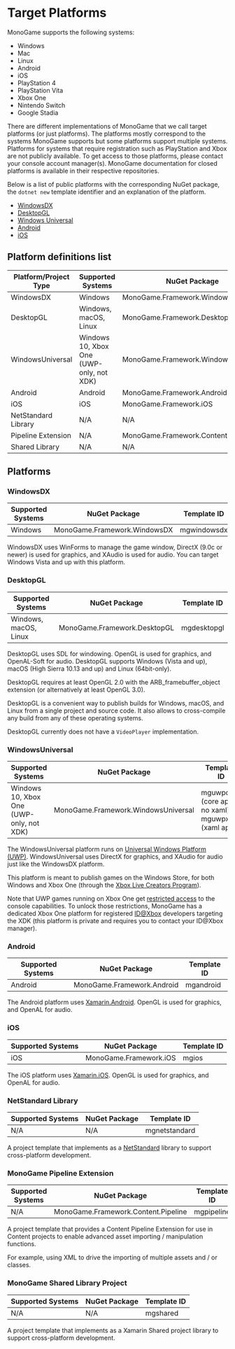 # Target Platforms

MonoGame supports the following systems:

- Windows
- Mac
- Linux
- Android
- iOS
- PlayStation 4
- PlayStation Vita
- Xbox One
- Nintendo Switch
- Google Stadia

There are different implementations of MonoGame that we call target platforms (or just platforms).
The platforms mostly correspond to the systems MonoGame supports but some platforms support multiple systems. Platforms for systems that require registration such as PlayStation and Xbox are not publicly available. To get access to those platforms, please contact your console account manager(s). MonoGame documentation for closed platforms is available in their respective repositories.

Below is a list of public platforms with the corresponding NuGet package, the `dotnet new` template identifier and an explanation of the platform.

- [WindowsDX](#windowsdx)
- [DesktopGL](#desktopgl)
- [Windows Universal](#windowsuniversal)
- [Android](#android)
- [iOS](#ios)

## Platform definitions list

| **Platform/Project Type** |**Supported Systems**|**NuGet Package**|**Template ID**|
|-|-|-|-|
| WindowsDX | Windows | MonoGame.Framework.WindowsDX | mgwindowsdx |
| DesktopGL | Windows, macOS, Linux | MonoGame.Framework.DesktopGL | mgdesktopgl |
| WindowsUniversal | Windows 10, Xbox One (UWP-only, not XDK) | MonoGame.Framework.WindowsUniversal | mguwpcore (core app, no xaml), mguwpxaml (xaml app) |
| Android |Android | MonoGame.Framework.Android | mgandroid |
| iOS | iOS | MonoGame.Framework.iOS | mgios |
| NetStandard Library | N/A | N/A | mgnetstandard |
| Pipeline Extension | N/A | MonoGame.Framework.Content.Pipeline | mgpipeline |
| Shared Library | N/A | N/A | mgshared |

## Platforms

### WindowsDX

|**Supported Systems**|**NuGet Package**|**Template ID**|
|-|-|-|
| Windows | MonoGame.Framework.WindowsDX | mgwindowsdx |

WindowsDX uses WinForms to manage the game window, DirectX (9.0c or newer) is used for graphics, and XAudio is used for audio. You can target Windows Vista and up with this platform.

### DesktopGL

|**Supported Systems**|**NuGet Package**|**Template ID**|
|-|-|-|
| Windows, macOS, Linux | MonoGame.Framework.DesktopGL | mgdesktopgl |

DesktopGL uses SDL for windowing. OpenGL is used for graphics, and OpenAL-Soft for audio. DesktopGL supports Windows (Vista and up), macOS (High Sierra 10.13 and up) and Linux (64bit-only).

DesktopGL requires at least OpenGL 2.0 with the ARB_framebuffer_object extension (or alternatively at least OpenGL 3.0).

DesktopGL is a convenient way to publish builds for Windows, macOS, and Linux from a single project and source code. It also allows to cross-compile any build from any of these operating systems.

DesktopGL currently does not have a `VideoPlayer` implementation.

### WindowsUniversal

|**Supported Systems**|**NuGet Package**|**Template ID**|
|-|-|-|
| Windows 10, Xbox One (UWP-only, not XDK) | MonoGame.Framework.WindowsUniversal | mguwpcore (core app, no xaml), mguwpxaml (xaml app) |

The WindowsUniversal platform runs on [Universal Windows Platform (UWP)](https://docs.microsoft.com/en-us/windows/uwp/get-started/universal-application-platform-guide).
WindowsUniversal uses DirectX for graphics, and XAudio for audio just like the WindowsDX platform.

This platform is meant to publish games on the Windows Store, for both Windows and Xbox One (through the [Xbox Live Creators Program](https://www.xbox.com/en-US/developers/creators-program)).

Note that UWP games running on Xbox One get [restricted access](https://docs.microsoft.com/en-us/windows/uwp/xbox-apps/system-resource-allocation) to the console capabilities. To unlock those restrictions, MonoGame has a dedicated Xbox One platform for registered [ID@Xbox](https://www.xbox.com/en-US/Developers/id) developers targeting the XDK (this platform is private and requires you to contact your ID@Xbox manager).

### Android

|**Supported Systems**|**NuGet Package**|**Template ID**|
|-|-|-|
|Android | MonoGame.Framework.Android | mgandroid |

The Android platform uses [Xamarin.Android](https://docs.microsoft.com/en-us/xamarin/android/).
OpenGL is used for graphics, and OpenAL for audio.

### iOS

|**Supported Systems**|**NuGet Package**|**Template ID**|
|-|-|-|
| iOS | MonoGame.Framework.iOS | mgios |

The iOS platform uses [Xamarin.iOS](https://docs.microsoft.com/en-us/xamarin/ios/).
OpenGL is used for graphics, and OpenAL for audio.

### NetStandard Library

|**Supported Systems**|**NuGet Package**|**Template ID**|
|-|-|-|
| N/A | N/A | mgnetstandard |

A project template that implements as a [NetStandard](https://docs.microsoft.com/en-us/dotnet/standard/net-standard) library to support cross-platform development.

### MonoGame Pipeline Extension

|**Supported Systems**|**NuGet Package**|**Template ID**|
|-|-|-|
| N/A | MonoGame.Framework.Content.Pipeline | mgpipeline |

A project template that provides a Content Pipeline Extension for use in Content projects to enable advanced asset importing / manipulation functions.

For example, using XML to drive the importing of multiple assets and / or classes.

### MonoGame Shared Library Project

|**Supported Systems**|**NuGet Package**|**Template ID**|
|-|-|-|
| N/A | N/A | mgshared |

A project template that implements as a Xamarin Shared project library to support cross-platform development.
